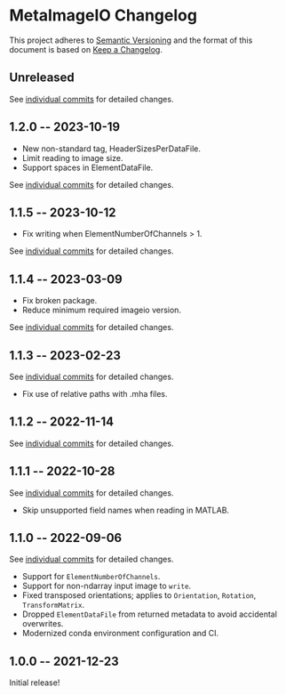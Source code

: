 # MetaImageIO Changelog

This project adheres to [Semantic Versioning](http://semver.org/spec/v2.0.0.html)
and the format of this document is based on [Keep a Changelog](http://keepachangelog.com/en/1.0.0/).

## Unreleased

See [individual commits](https://github.com/auneri/metaimageio/compare/v1.2.0...main) for detailed changes.

## 1.2.0 -- 2023-10-19

* New non-standard tag, HeaderSizesPerDataFile.
* Limit reading to image size.
* Support spaces in ElementDataFile.

See [individual commits](https://github.com/auneri/metaimageio/compare/v1.1.5...v1.2.0) for detailed changes.

## 1.1.5 -- 2023-10-12

* Fix writing when ElementNumberOfChannels > 1.

See [individual commits](https://github.com/auneri/metaimageio/compare/v1.1.4...v1.1.5) for detailed changes.

## 1.1.4 -- 2023-03-09

* Fix broken package.
* Reduce minimum required imageio version.

See [individual commits](https://github.com/auneri/metaimageio/compare/v1.1.3...v1.1.4) for detailed changes.

## 1.1.3 -- 2023-02-23

See [individual commits](https://github.com/auneri/metaimageio/compare/v1.1.2...v1.1.3) for detailed changes.

* Fix use of relative paths with .mha files.

## 1.1.2 -- 2022-11-14

See [individual commits](https://github.com/auneri/metaimageio/compare/v1.1.1...v1.1.2) for detailed changes.

## 1.1.1 -- 2022-10-28

See [individual commits](https://github.com/auneri/metaimageio/compare/v1.1.0...v1.1.1) for detailed changes.

* Skip unsupported field names when reading in MATLAB.

## 1.1.0 -- 2022-09-06

See [individual commits](https://github.com/auneri/metaimageio/compare/v1.0.0...v1.1.0) for detailed changes.

* Support for `ElementNumberOfChannels`.
* Support for non-ndarray input image to `write`.
* Fixed transposed orientations; applies to `Orientation`, `Rotation`, `TransformMatrix`.
* Dropped `ElementDataFile` from returned metadata to avoid accidental overwrites.
* Modernized conda environment configuration and CI.

## 1.0.0 -- 2021-12-23

Initial release!
